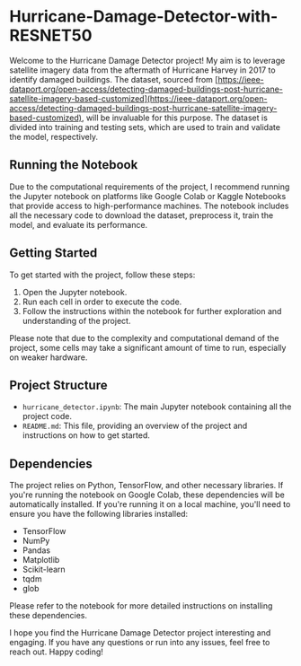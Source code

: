 # Hurricane-Damage-Detector-with-RESNET50

Welcome to the Hurricane Damage Detector project! My aim is to leverage satellite imagery data from the aftermath of Hurricane Harvey in 2017 to identify damaged buildings. The dataset, sourced from [https://ieee-dataport.org/open-access/detecting-damaged-buildings-post-hurricane-satellite-imagery-based-customized](https://ieee-dataport.org/open-access/detecting-damaged-buildings-post-hurricane-satellite-imagery-based-customized), will be invaluable for this purpose. The dataset is divided into training and testing sets, which are used to train and validate the model, respectively.

## Running the Notebook

Due to the computational requirements of the project, I recommend running the Jupyter notebook on platforms like Google Colab or Kaggle Notebooks that provide access to high-performance machines. The notebook includes all the necessary code to download the dataset, preprocess it, train the model, and evaluate its performance.

## Getting Started

To get started with the project, follow these steps:

1. Open the Jupyter notebook.
2. Run each cell in order to execute the code.
3. Follow the instructions within the notebook for further exploration and understanding of the project.

Please note that due to the complexity and computational demand of the project, some cells may take a significant amount of time to run, especially on weaker hardware.

## Project Structure

- `hurricane_detector.ipynb`: The main Jupyter notebook containing all the project code.
- `README.md`: This file, providing an overview of the project and instructions on how to get started.

## Dependencies

The project relies on Python, TensorFlow, and other necessary libraries. If you're running the notebook on Google Colab, these dependencies will be automatically installed. If you're running it on a local machine, you'll need to ensure you have the following libraries installed:

- TensorFlow
- NumPy
- Pandas
- Matplotlib
- Scikit-learn
- tqdm
- glob

Please refer to the notebook for more detailed instructions on installing these dependencies.

I hope you find the Hurricane Damage Detector project interesting and engaging. If you have any questions or run into any issues, feel free to reach out. Happy coding!

